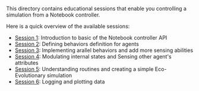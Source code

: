 This directory contains educational sessions that enable you controlling a simulation from a Notebook controller.

Here is a quick overview of the available sessions:

- [Session 1](session_1.ipynb): Introduction to basic of the Notebook controller API
- [Session 2](session_2.ipynb): Defining behaviors definition for agents
- [Session 3](session_3.ipynb): Implementing arallel behaviors and add more sensing abilities
- [Session 4](session_4.ipynb): Modulating internal states and Sensing other agent's attributes
- [Session 5](session_5_bonus.ipynb): Understanding routines and creating a simple Eco-Evolutionary simulation
- [Session 6](session_6_logging.ipynb): Logging and plotting data